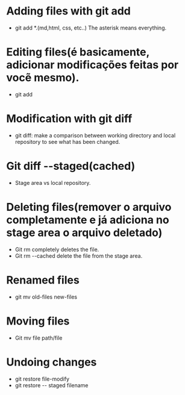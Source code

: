 # Adding files with git add
- git add *.(md,html, css, etc..)
The asterisk means everything.
# Editing files(é basicamente, adicionar modificações feitas por vocẽ mesmo).
- git add 
# Modification with git diff
- git diff: make a comparison between working directory and local repository to see what has been changed.
# Git diff --staged(cached)
- Stage area vs local repository.
# Deleting files(remover o arquivo completamente e já adiciona no stage area o arquivo deletado)
- Git rm completely deletes the file.
- Git rm --cached delete the file from the stage area.
# Renamed files
- git mv old-files new-files
# Moving files 
- Git mv file path/file
# Undoing changes
- git restore file-modify
- git restore -- staged filename
